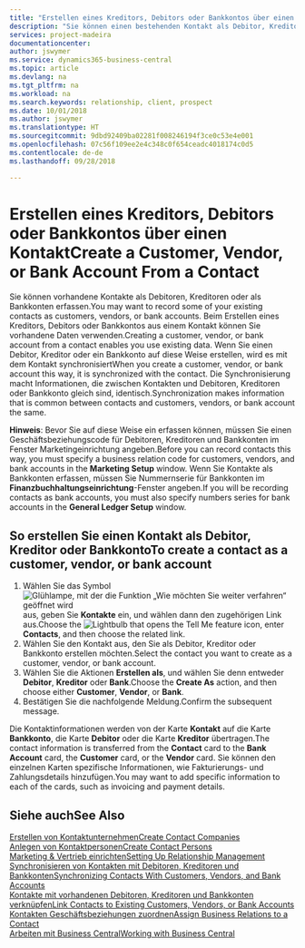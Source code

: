 ```yaml
---
title: "Erstellen eines Kreditors, Debitors oder Bankkontos über einen Kontakt | Microsoft Docs"
description: "Sie können einen bestehenden Kontakt als Debitor, Kreditor oder Bankkonto mithilfe der vorhandenen Daten und angeben Geschäftsbeziehung erfassen."
services: project-madeira
documentationcenter: 
author: jswymer
ms.service: dynamics365-business-central
ms.topic: article
ms.devlang: na
ms.tgt_pltfrm: na
ms.workload: na
ms.search.keywords: relationship, client, prospect
ms.date: 10/01/2018
ms.author: jswymer
ms.translationtype: HT
ms.sourcegitcommit: 9dbd92409ba02281f008246194f3ce0c53e4e001
ms.openlocfilehash: 07c56f109ee2e4c348c0f654ceadc4018174c0d5
ms.contentlocale: de-de
ms.lasthandoff: 09/28/2018

---
```

# <a name="create-a-customer-vendor-or-bank-account-from-a-contact"></a><span data-ttu-id="aa917-103">Erstellen eines Kreditors, Debitors oder Bankkontos über einen Kontakt</span><span class="sxs-lookup"><span data-stu-id="aa917-103">Create a Customer, Vendor, or Bank Account From a Contact</span></span>
<span data-ttu-id="aa917-104">Sie können vorhandene Kontakte als Debitoren, Kreditoren oder als Bankkonten erfassen.</span><span class="sxs-lookup"><span data-stu-id="aa917-104">You may want to record some of your existing contacts as customers, vendors, or bank accounts.</span></span> <span data-ttu-id="aa917-105">Beim Erstellen eines Kreditors, Debitors oder Bankkontos aus einem Kontakt können Sie vorhandene Daten verwenden.</span><span class="sxs-lookup"><span data-stu-id="aa917-105">Creating a customer, vendor, or bank account from a contact enables you use existing data.</span></span> <span data-ttu-id="aa917-106">Wenn Sie einen Debitor, Kreditor oder ein Bankkonto auf diese Weise erstellen, wird es mit dem Kontakt synchronisiert</span><span class="sxs-lookup"><span data-stu-id="aa917-106">When you create a customer, vendor, or bank account this way, it is synchronized with the contact.</span></span> <span data-ttu-id="aa917-107">Die Synchronisierung macht Informationen, die zwischen Kontakten und Debitoren, Kreditoren oder Bankkonto gleich sind, identisch.</span><span class="sxs-lookup"><span data-stu-id="aa917-107">Synchronization makes information that is common between contacts and customers, vendors, or bank account the same.</span></span>

<span data-ttu-id="aa917-108">**Hinweis**: Bevor Sie auf diese Weise ein erfassen können, müssen Sie einen Geschäftsbeziehungscode für Debitoren, Kreditoren und Bankkonten im Fenster Marketingeinrichtung angeben.</span><span class="sxs-lookup"><span data-stu-id="aa917-108">Before you can record contacts this way, you must specify a business relation code for customers, vendors, and bank accounts in the **Marketing Setup** window.</span></span> <span data-ttu-id="aa917-109">Wenn Sie Kontakte als Bankkonten erfassen, müssen Sie Nummernserie für Bankkonten im **Finanzbuchhaltungseinrichtung**-Fenster angeben.</span><span class="sxs-lookup"><span data-stu-id="aa917-109">If you will be recording contacts as bank accounts, you must also specify numbers series for bank accounts in the **General Ledger Setup** window.</span></span>

## <a name="to-create-a-contact-as-a-customer-vendor-or-bank-account"></a><span data-ttu-id="aa917-110">So erstellen Sie einen Kontakt als Debitor, Kreditor oder Bankkonto</span><span class="sxs-lookup"><span data-stu-id="aa917-110">To create a contact as a customer, vendor, or bank account</span></span>
1. <span data-ttu-id="aa917-111">Wählen Sie das Symbol ![Glühlampe, mit der die Funktion „Wie möchten Sie weiter verfahren“ geöffnet wird](media/ui-search/search_small.png "Wie möchten Sie weiter verfahren?") aus, geben Sie **Kontakte** ein, und wählen dann den zugehörigen Link aus.</span><span class="sxs-lookup"><span data-stu-id="aa917-111">Choose the ![Lightbulb that opens the Tell Me feature](media/ui-search/search_small.png "Tell me what you want to do") icon, enter **Contacts**, and then choose the related link.</span></span>
2. <span data-ttu-id="aa917-112">Wählen Sie den Kontakt aus, den Sie als Debitor, Kreditor oder Bankkonto erstellen möchten.</span><span class="sxs-lookup"><span data-stu-id="aa917-112">Select the contact you want to create as a customer, vendor, or bank account.</span></span>
3. <span data-ttu-id="aa917-113">Wählen Sie die Aktionen **Erstellen als**, und wählen Sie denn entweder **Debitor**, **Kreditor** oder **Bank**.</span><span class="sxs-lookup"><span data-stu-id="aa917-113">Choose the **Create As** action, and then choose either **Customer**, **Vendor**, or **Bank**.</span></span>
4. <span data-ttu-id="aa917-114">Bestätigen Sie die nachfolgende Meldung.</span><span class="sxs-lookup"><span data-stu-id="aa917-114">Confirm the subsequent message.</span></span>

<span data-ttu-id="aa917-115">Die Kontaktinformationen werden von der Karte **Kontakt** auf die Karte **Bankkonto**, die Karte **Debitor** oder die Karte **Kreditor** übertragen.</span><span class="sxs-lookup"><span data-stu-id="aa917-115">The contact information is transferred from the **Contact** card to the **Bank Account** card, the **Customer** card, or the **Vendor** card.</span></span> <span data-ttu-id="aa917-116">Sie können den einzelnen Karten spezifische Informationen, wie Fakturierungs- und Zahlungsdetails hinzufügen.</span><span class="sxs-lookup"><span data-stu-id="aa917-116">You may want to add specific information to each of the cards, such as invoicing and payment details.</span></span>

## <a name="see-also"></a><span data-ttu-id="aa917-117">Siehe auch</span><span class="sxs-lookup"><span data-stu-id="aa917-117">See Also</span></span>
[<span data-ttu-id="aa917-118">Erstellen von Kontaktunternehmen</span><span class="sxs-lookup"><span data-stu-id="aa917-118">Create Contact Companies</span></span>](marketing-create-contact-companies.md)  
[<span data-ttu-id="aa917-119">Anlegen von Kontaktpersonen</span><span class="sxs-lookup"><span data-stu-id="aa917-119">Create Contact Persons</span></span>](marketing-create-contact-persons.md)  
[<span data-ttu-id="aa917-120">Marketing & Vertrieb einrichten</span><span class="sxs-lookup"><span data-stu-id="aa917-120">Setting Up Relationship Management</span></span>](marketing-setup-marketing.md)  
[<span data-ttu-id="aa917-121">Synchronisieren von Kontakten mit Debitoren, Kreditoren und Bankkonten</span><span class="sxs-lookup"><span data-stu-id="aa917-121">Synchronizing Contacts With Customers, Vendors, and Bank Accounts</span></span>](marketing-synchronize-contacts-customers-vendors-bank-accounts.md)  
[<span data-ttu-id="aa917-122">Kontakte mit vorhandenen Debitoren, Kreditoren und Bankkonten verknüpfen</span><span class="sxs-lookup"><span data-stu-id="aa917-122">Link Contacts to Existing Customers, Vendors, or Bank Accounts</span></span>](marketing-how-link-contact.md)  
[<span data-ttu-id="aa917-123">Kontakten Geschäftsbeziehungen zuordnen</span><span class="sxs-lookup"><span data-stu-id="aa917-123">Assign Business Relations to a Contact</span></span>](marketing-business-relations.md#AssignBusRelContact)  
[<span data-ttu-id="aa917-124">Arbeiten mit  Business Central</span><span class="sxs-lookup"><span data-stu-id="aa917-124">Working with Business Central</span></span>](ui-work-product.md)

